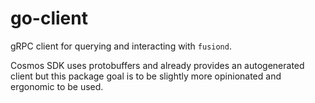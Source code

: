 # go-client

gRPC client for querying and interacting with `fusiond`.

Cosmos SDK uses protobuffers and already provides an autogenerated client but
this package goal is to be slightly more opinionated and ergonomic to be used.
